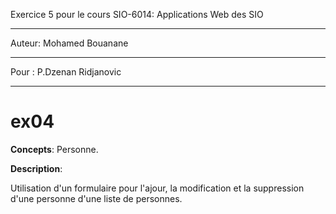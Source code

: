 Exercice 5 pour le cours SIO-6014: Applications Web des SIO
*****

Auteur: Mohamed Bouanane
*****

Pour : P.Dzenan Ridjanovic
*****

# ex04

**Concepts**: Personne.

**Description**:

Utilisation d'un formulaire pour l'ajour, la modification et la suppression d'une personne d'une liste de personnes.


